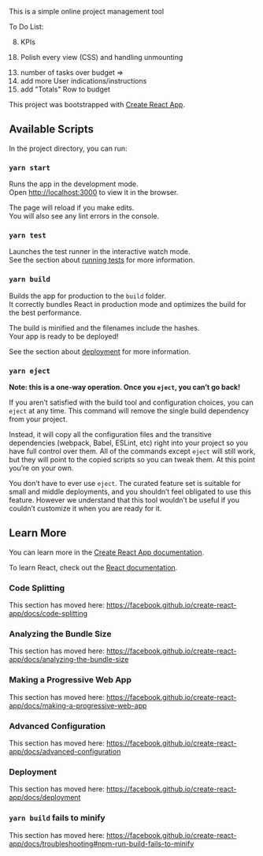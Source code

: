 This is a simple online project management tool

To Do List:

<!-- 1) change status from Created > In Progress > Completed -->
<!-- 2) Redefine how to calculate project days considering current_date and actual_start and actual_end dates from the tasks -->
8) KPIs
    <!-- a) percent completion => count of tasks with completed status / count of tasks  -->
    <!-- b) total blocks => count of blocks
    c) total tasks => count of tasks -->
    <!-- d) percent delayed => new column was_delayed / count of tasks -->
    <!-- e) total days => project_length -->
    <!-- f) days until completion =>  -->
    <!-- g) tasks in progress => count of tasks with in progress status
    h) tasks pending => count of tasks with pending status -->
    <!-- i) team members => count from join table
    j) total budget => total_budget -->
    <!-- m) amount over budget
    n) unused budget -->
    <!-- o) total expenses
    p) distribution of expenses -->
<!-- 3) "Reactive" or SPA front end on submit and delete actions on forms -->
<!-- 4) implement Redirects -->
<!-- 14) Custom spinner -->

<!-- 9) Derive Block status -->
<!-- 12) Derive Delayed and Pending statuses for tasks -->
<!-- 15) Charts -->
<!-- 7) fix Project Card Text styling, go view by view -->
<!-- 16) Performance Page -->
<!-- 19) Performance Loader -->
<!-- 6) filter by completed and not completed -->
<!-- 17) User Page -->
<!-- 10) add labor functionality -->


18) Polish every view (CSS) and handling unmounting

<!-- general KPI -->
<!-- > Project count -->
<!-- > Completed Projects -->
<!-- > Contributors -->
<!-- > Managed Budget -->
>
>



13) number of tasks over budget => 
11) add more User indications/instructions
5) add "Totals" Row to budget











This project was bootstrapped with [Create React App](https://github.com/facebook/create-react-app).

## Available Scripts

In the project directory, you can run:

### `yarn start`

Runs the app in the development mode.<br />
Open [http://localhost:3000](http://localhost:3000) to view it in the browser.

The page will reload if you make edits.<br />
You will also see any lint errors in the console.

### `yarn test`

Launches the test runner in the interactive watch mode.<br />
See the section about [running tests](https://facebook.github.io/create-react-app/docs/running-tests) for more information.

### `yarn build`

Builds the app for production to the `build` folder.<br />
It correctly bundles React in production mode and optimizes the build for the best performance.

The build is minified and the filenames include the hashes.<br />
Your app is ready to be deployed!

See the section about [deployment](https://facebook.github.io/create-react-app/docs/deployment) for more information.

### `yarn eject`

**Note: this is a one-way operation. Once you `eject`, you can’t go back!**

If you aren’t satisfied with the build tool and configuration choices, you can `eject` at any time. This command will remove the single build dependency from your project.

Instead, it will copy all the configuration files and the transitive dependencies (webpack, Babel, ESLint, etc) right into your project so you have full control over them. All of the commands except `eject` will still work, but they will point to the copied scripts so you can tweak them. At this point you’re on your own.

You don’t have to ever use `eject`. The curated feature set is suitable for small and middle deployments, and you shouldn’t feel obligated to use this feature. However we understand that this tool wouldn’t be useful if you couldn’t customize it when you are ready for it.

## Learn More

You can learn more in the [Create React App documentation](https://facebook.github.io/create-react-app/docs/getting-started).

To learn React, check out the [React documentation](https://reactjs.org/).

### Code Splitting

This section has moved here: https://facebook.github.io/create-react-app/docs/code-splitting

### Analyzing the Bundle Size

This section has moved here: https://facebook.github.io/create-react-app/docs/analyzing-the-bundle-size

### Making a Progressive Web App

This section has moved here: https://facebook.github.io/create-react-app/docs/making-a-progressive-web-app

### Advanced Configuration

This section has moved here: https://facebook.github.io/create-react-app/docs/advanced-configuration

### Deployment

This section has moved here: https://facebook.github.io/create-react-app/docs/deployment

### `yarn build` fails to minify

This section has moved here: https://facebook.github.io/create-react-app/docs/troubleshooting#npm-run-build-fails-to-minify
